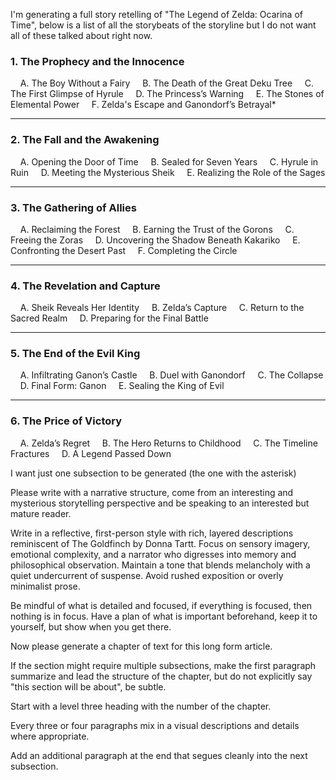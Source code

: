 I'm generating a full story retelling of "The Legend of Zelda: Ocarina of Time", below is a list of all the storybeats of the storyline but I do not want all of these talked about right now.

### 1. The Prophecy and the Innocence

    A. The Boy Without a Fairy
    B. The Death of the Great Deku Tree
    C. The First Glimpse of Hyrule
    D. The Princess’s Warning
    E. The Stones of Elemental Power
    F. Zelda's Escape and Ganondorf’s Betrayal*

---

### 2. The Fall and the Awakening

    A. Opening the Door of Time
    B. Sealed for Seven Years
    C. Hyrule in Ruin
    D. Meeting the Mysterious Sheik
    E. Realizing the Role of the Sages

---

### 3. The Gathering of Allies

    A. Reclaiming the Forest
    B. Earning the Trust of the Gorons
    C. Freeing the Zoras
    D. Uncovering the Shadow Beneath Kakariko
    E. Confronting the Desert Past
    F. Completing the Circle

---

### 4. The Revelation and Capture

    A. Sheik Reveals Her Identity
    B. Zelda’s Capture
    C. Return to the Sacred Realm
    D. Preparing for the Final Battle

---

### 5. The End of the Evil King

    A. Infiltrating Ganon’s Castle
    B. Duel with Ganondorf
    C. The Collapse
    D. Final Form: Ganon
    E. Sealing the King of Evil

---

### 6. The Price of Victory

    A. Zelda’s Regret
    B. The Hero Returns to Childhood
    C. The Timeline Fractures
    D. A Legend Passed Down

I want just one subsection to be generated (the one with the asterisk)

Please write with a narrative structure, come from an interesting and mysterious storytelling perspective and be speaking to an interested but mature reader.

Write in a reflective, first-person style with rich, layered descriptions reminiscent of The Goldfinch by Donna Tartt. Focus on sensory imagery, emotional complexity, and a narrator who digresses into memory and philosophical observation. Maintain a tone that blends melancholy with a quiet undercurrent of suspense. Avoid rushed exposition or overly minimalist prose.

Be mindful of what is detailed and focused, if everything is focused, then nothing is in focus. Have a plan of what is important beforehand, keep it to yourself, but show when you get there.

Now please generate a chapter of text for this long form article. 

If the section might require multiple subsections, make the first paragraph summarize and lead the structure of the chapter, but do not explicitly say "this section will be about", be subtle. 

Start with a level three heading with the number of the chapter.

Every three or four paragraphs mix in a visual descriptions and details where appropriate.

Add an additional paragraph at the end that segues cleanly into the next subsection.